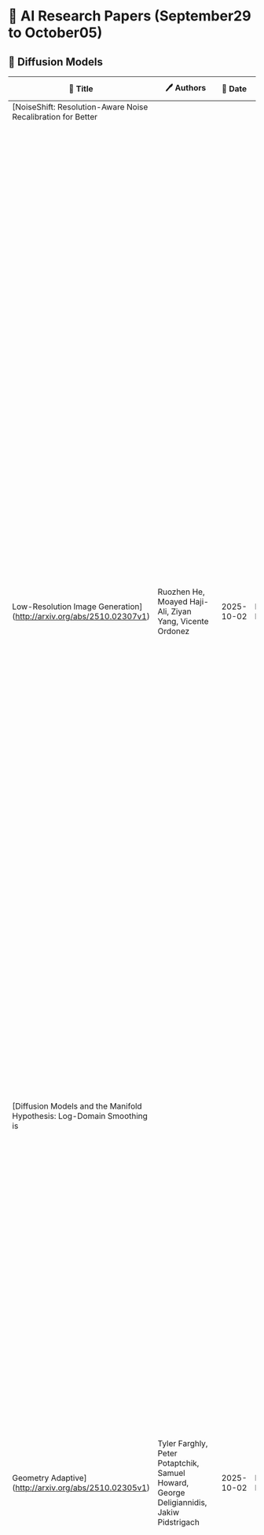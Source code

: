 # 📌 AI Research Papers (September29 to October05)

## 🔹 Diffusion Models

| 📄 Title | 🖊 Authors | 📅 Date | 🏷 Tags | 📜 Summary | 🔗 Link |
|---------|---------|---------|---------|---------|---------|
| [NoiseShift: Resolution-Aware Noise Recalibration for Better
  Low-Resolution Image Generation](http://arxiv.org/abs/2510.02307v1) | Ruozhen He, Moayed Haji-Ali, Ziyan Yang, Vicente Ordonez | 2025-10-02 | Diffusion Models | Text-to-image diffusion models trained on a fixed set of resolutions often fail to generalize, even when asked to generate images at lower resolutions than those seen during training. High-resolution text-to-image generators are currently unable to easily offer an out-of-the-box budget-efficient alternative to their users who might not need high-resolution images. We identify a key technical insight in diffusion models that when addressed can help tackle this limitation: Noise schedulers have unequal perceptual effects across resolutions. The same level of noise removes disproportionately more signal from lower-resolution images than from high-resolution images, leading to a train-test mismatch. We propose NoiseShift, a training-free method that recalibrates the noise level of the denoiser conditioned on resolution size. NoiseShift requires no changes to model architecture or sampling schedule and is compatible with existing models. When applied to Stable Diffusion 3, Stable Diffusion 3.5, and Flux-Dev, quality at low resolutions is significantly improved. On LAION-COCO, NoiseShift improves SD3.5 by 15.89%, SD3 by 8.56%, and Flux-Dev by 2.44% in FID on average. On CelebA, NoiseShift improves SD3.5 by 10.36%, SD3 by 5.19%, and Flux-Dev by 3.02% in FID on average. These results demonstrate the effectiveness of NoiseShift in mitigating resolution-dependent artifacts and enhancing the quality of low-resolution image generation. | [🔗 Paper](http://arxiv.org/abs/2510.02307v1) |
| [Diffusion Models and the Manifold Hypothesis: Log-Domain Smoothing is
  Geometry Adaptive](http://arxiv.org/abs/2510.02305v1) | Tyler Farghly, Peter Potaptchik, Samuel Howard, George Deligiannidis, Jakiw Pidstrigach | 2025-10-02 | Diffusion Models | Diffusion models have achieved state-of-the-art performance, demonstrating remarkable generalisation capabilities across diverse domains. However, the mechanisms underpinning these strong capabilities remain only partially understood. A leading conjecture, based on the manifold hypothesis, attributes this success to their ability to adapt to low-dimensional geometric structure within the data. This work provides evidence for this conjecture, focusing on how such phenomena could result from the formulation of the learning problem through score matching. We inspect the role of implicit regularisation by investigating the effect of smoothing minimisers of the empirical score matching objective. Our theoretical and empirical results confirm that smoothing the score function -- or equivalently, smoothing in the log-density domain -- produces smoothing tangential to the data manifold. In addition, we show that the manifold along which the diffusion model generalises can be controlled by choosing an appropriate smoothing. | [🔗 Paper](http://arxiv.org/abs/2510.02305v1) |
| [Test-Time Anchoring for Discrete Diffusion Posterior Sampling](http://arxiv.org/abs/2510.02291v1) | Litu Rout, Andreas Lugmayr, Yasamin Jafarian, Srivatsan Varadharajan, Constantine Caramanis, Sanjay Shakkottai, Ira Kemelmacher-Shlizerman | 2025-10-02 | Diffusion Models | We study the problem of posterior sampling using pretrained discrete diffusion foundation models, aiming to recover images from noisy measurements without retraining task-specific models. While diffusion models have achieved remarkable success in generative modeling, most advances rely on continuous Gaussian diffusion. In contrast, discrete diffusion offers a unified framework for jointly modeling categorical data such as text and images. Beyond unification, discrete diffusion provides faster inference, finer control, and principled training-free Bayesian inference, making it particularly well-suited for posterior sampling. However, existing approaches to discrete diffusion posterior sampling face severe challenges: derivative-free guidance yields sparse signals, continuous relaxations limit applicability, and split Gibbs samplers suffer from the curse of dimensionality. To overcome these limitations, we introduce Anchored Posterior Sampling (APS) for masked diffusion foundation models, built on two key innovations -- quantized expectation for gradient-like guidance in discrete embedding space, and anchored remasking for adaptive decoding. Our approach achieves state-of-the-art performance among discrete diffusion samplers across linear and nonlinear inverse problems on the standard benchmarks. We further demonstrate the benefits of our approach in training-free stylization and text-guided editing. | [🔗 Paper](http://arxiv.org/abs/2510.02291v1) |
## 🔹 Multimodal AI

| 📄 Title | 🖊 Authors | 📅 Date | 🏷 Tags | 📜 Summary | 🔗 Link |
|---------|---------|---------|---------|---------|---------|
| [Clink! Chop! Thud! -- Learning Object Sounds from Real-World
  Interactions](http://arxiv.org/abs/2510.02313v1) | Mengyu Yang, Yiming Chen, Haozheng Pei, Siddhant Agarwal, Arun Balajee Vasudevan, James Hays | 2025-10-02 | Multimodal AI | Can a model distinguish between the sound of a spoon hitting a hardwood floor versus a carpeted one? Everyday object interactions produce sounds unique to the objects involved. We introduce the sounding object detection task to evaluate a model's ability to link these sounds to the objects directly involved. Inspired by human perception, our multimodal object-aware framework learns from in-the-wild egocentric videos. To encourage an object-centric approach, we first develop an automatic pipeline to compute segmentation masks of the objects involved to guide the model's focus during training towards the most informative regions of the interaction. A slot attention visual encoder is used to further enforce an object prior. We demonstrate state of the art performance on our new task along with existing multimodal action understanding tasks. | [🔗 Paper](http://arxiv.org/abs/2510.02313v1) |
| [Inferring Dynamic Physical Properties from Video Foundation Models](http://arxiv.org/abs/2510.02311v1) | Guanqi Zhan, Xianzheng Ma, Weidi Xie, Andrew Zisserman | 2025-10-02 | Multimodal AI, Training & Evaluation | We study the task of predicting dynamic physical properties from videos. More specifically, we consider physical properties that require temporal information to be inferred: elasticity of a bouncing object, viscosity of a flowing liquid, and dynamic friction of an object sliding on a surface. To this end, we make the following contributions: (i) We collect a new video dataset for each physical property, consisting of synthetic training and testing splits, as well as a real split for real world evaluation. (ii) We explore three ways to infer the physical property from videos: (a) an oracle method where we supply the visual cues that intrinsically reflect the property using classical computer vision techniques; (b) a simple read out mechanism using a visual prompt and trainable prompt vector for cross-attention on pre-trained video generative and self-supervised models; and (c) prompt strategies for Multi-modal Large Language Models (MLLMs). (iii) We show that video foundation models trained in a generative or self-supervised manner achieve a similar performance, though behind that of the oracle, and MLLMs are currently inferior to the other models, though their performance can be improved through suitable prompting. | [🔗 Paper](http://arxiv.org/abs/2510.02311v1) |
| [VideoNSA: Native Sparse Attention Scales Video Understanding](http://arxiv.org/abs/2510.02295v1) | Enxin Song, Wenhao Chai, Shusheng Yang, Ethan Armand, Xiaojun Shan, Haiyang Xu, Jianwen Xie, Zhuowen Tu | 2025-10-02 | Multimodal AI, Scaling Laws | Video understanding in multimodal language models remains limited by context length: models often miss key transition frames and struggle to maintain coherence across long time scales. To address this, we adapt Native Sparse Attention (NSA) to video-language models. Our method, VideoNSA, adapts Qwen2.5-VL through end-to-end training on a 216K video instruction dataset. We employ a hardware-aware hybrid approach to attention, preserving dense attention for text, while employing NSA for video. Compared to token-compression and training-free sparse baselines, VideoNSA achieves improved performance on long-video understanding, temporal reasoning, and spatial benchmarks. Further ablation analysis reveals four key findings: (1) reliable scaling to 128K tokens; (2) an optimal global-local attention allocation at a fixed budget; (3) task-dependent branch usage patterns; and (4) the learnable combined sparse attention help induce dynamic attention sinks. | [🔗 Paper](http://arxiv.org/abs/2510.02295v1) |
| [From Behavioral Performance to Internal Competence: Interpreting
  Vision-Language Models with VLM-Lens](http://arxiv.org/abs/2510.02292v1) | Hala Sheta, Eric Huang, Shuyu Wu, Ilia Alenabi, Jiajun Hong, Ryker Lin, Ruoxi Ning, Daniel Wei, Jialin Yang, Jiawei Zhou, Ziqiao Ma, Freda Shi | 2025-10-02 | Multimodal AI, Training & Evaluation, Model Evaluation, AI Safety | We introduce VLM-Lens, a toolkit designed to enable systematic benchmarking, analysis, and interpretation of vision-language models (VLMs) by supporting the extraction of intermediate outputs from any layer during the forward pass of open-source VLMs. VLM-Lens provides a unified, YAML-configurable interface that abstracts away model-specific complexities and supports user-friendly operation across diverse VLMs. It currently supports 16 state-of-the-art base VLMs and their over 30 variants, and is extensible to accommodate new models without changing the core logic.   The toolkit integrates easily with various interpretability and analysis methods. We demonstrate its usage with two simple analytical experiments, revealing systematic differences in the hidden representations of VLMs across layers and target concepts. VLM-Lens is released as an open-sourced project to accelerate community efforts in understanding and improving VLMs. | [🔗 Paper](http://arxiv.org/abs/2510.02292v1) |
| [MultiModal Action Conditioned Video Generation](http://arxiv.org/abs/2510.02287v1) | Yichen Li, Antonio Torralba | 2025-10-02 | Multimodal AI | Current video models fail as world model as they lack fine-graiend control. General-purpose household robots require real-time fine motor control to handle delicate tasks and urgent situations. In this work, we introduce fine-grained multimodal actions to capture such precise control. We consider senses of proprioception, kinesthesia, force haptics, and muscle activation. Such multimodal senses naturally enables fine-grained interactions that are difficult to simulate with text-conditioned generative models. To effectively simulate fine-grained multisensory actions, we develop a feature learning paradigm that aligns these modalities while preserving the unique information each modality provides. We further propose a regularization scheme to enhance causality of the action trajectory features in representing intricate interaction dynamics. Experiments show that incorporating multimodal senses improves simulation accuracy and reduces temporal drift. Extensive ablation studies and downstream applications demonstrate the effectiveness and practicality of our work. | [🔗 Paper](http://arxiv.org/abs/2510.02287v1) |
| [Learning to Generate Object Interactions with Physics-Guided Video
  Diffusion](http://arxiv.org/abs/2510.02284v1) | David Romero, Ariana Bermudez, Hao Li, Fabio Pizzati, Ivan Laptev | 2025-10-02 | Multimodal AI, Diffusion Models | Recent models for video generation have achieved remarkable progress and are now deployed in film, social media production, and advertising. Beyond their creative potential, such models also hold promise as world simulators for robotics and embodied decision making. Despite strong advances, however, current approaches still struggle to generate physically plausible object interactions and lack physics-grounded control mechanisms. To address this limitation, we introduce KineMask, an approach for physics-guided video generation that enables realistic rigid body control, interactions, and effects. Given a single image and a specified object velocity, our method generates videos with inferred motions and future object interactions. We propose a two-stage training strategy that gradually removes future motion supervision via object masks. Using this strategy we train video diffusion models (VDMs) on synthetic scenes of simple interactions and demonstrate significant improvements of object interactions in real scenes. Furthermore, KineMask integrates low-level motion control with high-level textual conditioning via predictive scene descriptions, leading to effective support for synthesis of complex dynamical phenomena. Extensive experiments show that KineMask achieves strong improvements over recent models of comparable size. Ablation studies further highlight the complementary roles of low- and high-level conditioning in VDMs. Our code, model, and data will be made publicly available. | [🔗 Paper](http://arxiv.org/abs/2510.02284v1) |
| [Self-Forcing++: Towards Minute-Scale High-Quality Video Generation](http://arxiv.org/abs/2510.02283v1) | Justin Cui, Jie Wu, Ming Li, Tao Yang, Xiaojie Li, Rui Wang, Andrew Bai, Yuanhao Ban, Cho-Jui Hsieh | 2025-10-02 | Multimodal AI, Scaling Laws, Diffusion Models, LLM | Diffusion models have revolutionized image and video generation, achieving unprecedented visual quality. However, their reliance on transformer architectures incurs prohibitively high computational costs, particularly when extending generation to long videos. Recent work has explored autoregressive formulations for long video generation, typically by distilling from short-horizon bidirectional teachers. Nevertheless, given that teacher models cannot synthesize long videos, the extrapolation of student models beyond their training horizon often leads to pronounced quality degradation, arising from the compounding of errors within the continuous latent space. In this paper, we propose a simple yet effective approach to mitigate quality degradation in long-horizon video generation without requiring supervision from long-video teachers or retraining on long video datasets. Our approach centers on exploiting the rich knowledge of teacher models to provide guidance for the student model through sampled segments drawn from self-generated long videos. Our method maintains temporal consistency while scaling video length by up to 20x beyond teacher's capability, avoiding common issues such as over-exposure and error-accumulation without recomputing overlapping frames like previous methods. When scaling up the computation, our method shows the capability of generating videos up to 4 minutes and 15 seconds, equivalent to 99.9% of the maximum span supported by our base model's position embedding and more than 50x longer than that of our baseline model. Experiments on standard benchmarks and our proposed improved benchmark demonstrate that our approach substantially outperforms baseline methods in both fidelity and consistency. Our long-horizon videos demo can be found at https://self-forcing-plus-plus.github.io/ | [🔗 Paper](http://arxiv.org/abs/2510.02283v1) |
| [InfoMosaic-Bench: Evaluating Multi-Source Information Seeking in
  Tool-Augmented Agents](http://arxiv.org/abs/2510.02271v1) | Yaxin Du, Yuanshuo Zhang, Xiyuan Yang, Yifan Zhou, Cheng Wang, Gongyi Zou, Xianghe Pang, Wenhao Wang, Menglan Chen, Shuo Tang, Zhiyu Li, Siheng Chen | 2025-10-02 | Multimodal AI, LLM | Information seeking is a fundamental requirement for humans. However, existing LLM agents rely heavily on open-web search, which exposes two fundamental weaknesses: online content is noisy and unreliable, and many real-world tasks require precise, domain-specific knowledge unavailable from the web. The emergence of the Model Context Protocol (MCP) now allows agents to interface with thousands of specialized tools, seemingly resolving this limitation. Yet it remains unclear whether agents can effectively leverage such tools -- and more importantly, whether they can integrate them with general-purpose search to solve complex tasks. Therefore, we introduce InfoMosaic-Bench, the first benchmark dedicated to multi-source information seeking in tool-augmented agents. Covering six representative domains (medicine, finance, maps, video, web, and multi-domain integration), InfoMosaic-Bench requires agents to combine general-purpose search with domain-specific tools. Tasks are synthesized with InfoMosaic-Flow, a scalable pipeline that grounds task conditions in verified tool outputs, enforces cross-source dependencies, and filters out shortcut cases solvable by trivial lookup. This design guarantees both reliability and non-triviality. Experiments with 14 state-of-the-art LLM agents reveal three findings: (i) web information alone is insufficient, with GPT-5 achieving only 38.2% accuracy and 67.5% pass rate; (ii) domain tools provide selective but inconsistent benefits, improving some domains while degrading others; and (iii) 22.4% of failures arise from incorrect tool usage or selection, highlighting that current LLMs still struggle with even basic tool handling. | [🔗 Paper](http://arxiv.org/abs/2510.02271v1) |
| [microCLIP: Unsupervised CLIP Adaptation via Coarse-Fine Token Fusion for
  Fine-Grained Image Classification](http://arxiv.org/abs/2510.02270v1) | Sathira Silva, Eman Ali, Chetan Arora, Muhammad Haris Khan | 2025-10-02 | Multimodal AI, Prompt Engineering, LLM, RLHF | Unsupervised adaptation of CLIP-based vision-language models (VLMs) for fine-grained image classification requires sensitivity to microscopic local cues. While CLIP exhibits strong zero-shot transfer, its reliance on coarse global features restricts its performance on fine-grained classification tasks. Prior efforts inject fine-grained knowledge by aligning large language model (LLM) descriptions with the CLIP $\texttt{[CLS]}$ token; however, this approach overlooks spatial precision. We propose $\textbf{microCLIP}$, a self-training framework that jointly refines CLIP's visual and textual representations using fine-grained cues. At its core is Saliency-Oriented Attention Pooling (SOAP) within a lightweight TokenFusion module, which builds a saliency-guided $\texttt{[FG]}$ token from patch embeddings and fuses it with the global $\texttt{[CLS]}$ token for coarse-fine alignment. To stabilize adaptation, we introduce a two-headed LLM-derived classifier: a frozen classifier that, via multi-view alignment, provides a stable text-based prior for pseudo-labeling, and a learnable classifier initialized from LLM descriptions and fine-tuned with TokenFusion. We further develop Dynamic Knowledge Aggregation, which convexly combines fixed LLM/CLIP priors with TokenFusion's evolving logits to iteratively refine pseudo-labels. Together, these components uncover latent fine-grained signals in CLIP, yielding a consistent $2.90\%$ average accuracy gain across 13 fine-grained benchmarks while requiring only light adaptation. Our code is available at https://github.com/sathiiii/microCLIP. | [🔗 Paper](http://arxiv.org/abs/2510.02270v1) |
| [NeuroSwift: A Lightweight Cross-Subject Framework for fMRI Visual
  Reconstruction of Complex Scenes](http://arxiv.org/abs/2510.02266v1) | Shiyi Zhang, Dong Liang, Yihang Zhou | 2025-10-02 | Multimodal AI, Optimization, Diffusion Models | Reconstructing visual information from brain activity via computer vision technology provides an intuitive understanding of visual neural mechanisms. Despite progress in decoding fMRI data with generative models, achieving accurate cross-subject reconstruction of visual stimuli remains challenging and computationally demanding. This difficulty arises from inter-subject variability in neural representations and the brain's abstract encoding of core semantic features in complex visual inputs. To address these challenges, we propose NeuroSwift, which integrates complementary adapters via diffusion: AutoKL for low-level features and CLIP for semantics. NeuroSwift's CLIP Adapter is trained on Stable Diffusion generated images paired with COCO captions to emulate higher visual cortex encoding. For cross-subject generalization, we pretrain on one subject and then fine-tune only 17 percent of parameters (fully connected layers) for new subjects, while freezing other components. This enables state-of-the-art performance with only one hour of training per subject on lightweight GPUs (three RTX 4090), and it outperforms existing methods. | [🔗 Paper](http://arxiv.org/abs/2510.02266v1) |
## 🔹 Optimization

| 📄 Title | 🖊 Authors | 📅 Date | 🏷 Tags | 📜 Summary | 🔗 Link |
|---------|---------|---------|---------|---------|---------|
| [Optimal Control Meets Flow Matching: A Principled Route to Multi-Subject
  Fidelity](http://arxiv.org/abs/2510.02315v1) | Eric Tillmann Bill, Enis Simsar, Thomas Hofmann | 2025-10-02 | Optimization, Diffusion Models, RLHF | Text-to-image (T2I) models excel on single-entity prompts but struggle with multi-subject descriptions, often showing attribute leakage, identity entanglement, and subject omissions. We introduce the first theoretical framework with a principled, optimizable objective for steering sampling dynamics toward multi-subject fidelity. Viewing flow matching (FM) through stochastic optimal control (SOC), we formulate subject disentanglement as control over a trained FM sampler. This yields two architecture-agnostic algorithms: (i) a training-free test-time controller that perturbs the base velocity with a single-pass update, and (ii) Adjoint Matching, a lightweight fine-tuning rule that regresses a control network to a backward adjoint signal while preserving base-model capabilities. The same formulation unifies prior attention heuristics, extends to diffusion models via a flow-diffusion correspondence, and provides the first fine-tuning route explicitly designed for multi-subject fidelity. Empirically, on Stable Diffusion 3.5, FLUX, and Stable Diffusion XL, both algorithms consistently improve multi-subject alignment while maintaining base-model style. Test-time control runs efficiently on commodity GPUs, and fine-tuned controllers trained on limited prompts generalize to unseen ones. We further highlight FOCUS (Flow Optimal Control for Unentangled Subjects), which achieves state-of-the-art multi-subject fidelity across models. | [🔗 Paper](http://arxiv.org/abs/2510.02315v1) |
| [KaVa: Latent Reasoning via Compressed KV-Cache Distillation](http://arxiv.org/abs/2510.02312v1) | Anna Kuzina, Maciej Pioro, Paul N. Whatmough, Babak Ehteshami Bejnordi | 2025-10-02 | Optimization, Prompt Engineering | Large Language Models (LLMs) excel at multi-step reasoning problems with explicit chain-of-thought (CoT), but verbose traces incur significant computational costs and memory overhead, and often carry redundant, stylistic artifacts. Latent reasoning has emerged as an efficient alternative that internalizes the thought process, but it suffers from a critical lack of supervision, limiting its effectiveness on complex, natural-language reasoning traces. In this work, we propose KaVa, the first framework that bridges this gap by distilling knowledge directly from a compressed KV-cache of the teacher into a latent-reasoning student via self-distillation, leveraging the representational flexibility of continuous latent tokens to align stepwise KV trajectories. We show that the abstract, unstructured knowledge within compressed KV-cache, which lacks direct token correspondence, can serve as a rich supervisory signal for a latent reasoning student. Empirically, the approach consistently outperforms strong latent baselines, exhibits markedly smaller degradation from equation-only to natural-language traces, and scales to larger backbones while preserving efficiency. These results establish compressed KV-cache distillation as a scalable supervision signal for latent reasoning, combining the accuracy of CoT-trained teachers with the efficiency and deployability of latent inference. | [🔗 Paper](http://arxiv.org/abs/2510.02312v1) |
| [Knowledge Distillation Detection for Open-weights Models](http://arxiv.org/abs/2510.02302v1) | Qin Shi, Amber Yijia Zheng, Qifan Song, Raymond A. Yeh | 2025-10-02 | Optimization, Diffusion Models | We propose the task of knowledge distillation detection, which aims to determine whether a student model has been distilled from a given teacher, under a practical setting where only the student's weights and the teacher's API are available. This problem is motivated by growing concerns about model provenance and unauthorized replication through distillation. To address this task, we introduce a model-agnostic framework that combines data-free input synthesis and statistical score computation for detecting distillation. Our approach is applicable to both classification and generative models. Experiments on diverse architectures for image classification and text-to-image generation show that our method improves detection accuracy over the strongest baselines by 59.6% on CIFAR-10, 71.2% on ImageNet, and 20.0% for text-to-image generation. The code is available at https://github.com/shqii1j/distillation_detection. | [🔗 Paper](http://arxiv.org/abs/2510.02302v1) |
| [Equilibrium Matching: Generative Modeling with Implicit Energy-Based
  Models](http://arxiv.org/abs/2510.02300v1) | Runqian Wang, Yilun Du | 2025-10-02 | Optimization, Diffusion Models | We introduce Equilibrium Matching (EqM), a generative modeling framework built from an equilibrium dynamics perspective. EqM discards the non-equilibrium, time-conditional dynamics in traditional diffusion and flow-based generative models and instead learns the equilibrium gradient of an implicit energy landscape. Through this approach, we can adopt an optimization-based sampling process at inference time, where samples are obtained by gradient descent on the learned landscape with adjustable step sizes, adaptive optimizers, and adaptive compute. EqM surpasses the generation performance of diffusion/flow models empirically, achieving an FID of 1.90 on ImageNet 256$\times$256. EqM is also theoretically justified to learn and sample from the data manifold. Beyond generation, EqM is a flexible framework that naturally handles tasks including partially noised image denoising, OOD detection, and image composition. By replacing time-conditional velocities with a unified equilibrium landscape, EqM offers a tighter bridge between flow and energy-based models and a simple route to optimization-driven inference. | [🔗 Paper](http://arxiv.org/abs/2510.02300v1) |
| [Interactive Training: Feedback-Driven Neural Network Optimization](http://arxiv.org/abs/2510.02297v1) | Wentao Zhang, Yang Young Lu, Yuntian Deng | 2025-10-02 | Optimization, Autonomous Agents | Traditional neural network training typically follows fixed, predefined optimization recipes, lacking the flexibility to dynamically respond to instabilities or emerging training issues. In this paper, we introduce Interactive Training, an open-source framework that enables real-time, feedback-driven intervention during neural network training by human experts or automated AI agents. At its core, Interactive Training uses a control server to mediate communication between users or agents and the ongoing training process, allowing users to dynamically adjust optimizer hyperparameters, training data, and model checkpoints. Through three case studies, we demonstrate that Interactive Training achieves superior training stability, reduced sensitivity to initial hyperparameters, and improved adaptability to evolving user needs, paving the way toward a future training paradigm where AI agents autonomously monitor training logs, proactively resolve instabilities, and optimize training dynamics. | [🔗 Paper](http://arxiv.org/abs/2510.02297v1) |
| [BioX-Bridge: Model Bridging for Unsupervised Cross-Modal Knowledge
  Transfer across Biosignals](http://arxiv.org/abs/2510.02276v1) | Chenqi Li, Yu Liu, Timothy Denison, Tingting Zhu | 2025-10-02 | Optimization, RLHF | Biosignals offer valuable insights into the physiological states of the human body. Although biosignal modalities differ in functionality, signal fidelity, sensor comfort, and cost, they are often intercorrelated, reflecting the holistic and interconnected nature of human physiology. This opens up the possibility of performing the same tasks using alternative biosignal modalities, thereby improving the accessibility, usability, and adaptability of health monitoring systems. However, the limited availability of large labeled datasets presents challenges for training models tailored to specific tasks and modalities of interest. Unsupervised cross-modal knowledge transfer offers a promising solution by leveraging knowledge from an existing modality to support model training for a new modality. Existing methods are typically based on knowledge distillation, which requires running a teacher model alongside student model training, resulting in high computational and memory overhead. This challenge is further exacerbated by the recent development of foundation models that demonstrate superior performance and generalization across tasks at the cost of large model sizes. To this end, we explore a new framework for unsupervised cross-modal knowledge transfer of biosignals by training a lightweight bridge network to align the intermediate representations and enable information flow between foundation models and across modalities. Specifically, we introduce an efficient strategy for selecting alignment positions where the bridge should be constructed, along with a flexible prototype network as the bridge architecture. Extensive experiments across multiple biosignal modalities, tasks, and datasets show that BioX-Bridge reduces the number of trainable parameters by 88--99\% while maintaining or even improving transfer performance compared to state-of-the-art methods. | [🔗 Paper](http://arxiv.org/abs/2510.02276v1) |
## 🔹 Scaling Laws

| 📄 Title | 🖊 Authors | 📅 Date | 🏷 Tags | 📜 Summary | 🔗 Link |
|---------|---------|---------|---------|---------|---------|
| [Amplified magnetic catalysis in non-Hermitian Euclidean and hyperbolic
  Dirac liquids](http://arxiv.org/abs/2510.02304v1) | Christopher A. Leong, Bitan Roy | 2025-10-02 | Scaling Laws | Due to their iconic linearly vanishing density of states near the zero-energy, half-filled two-dimensional Dirac materials in flat Euclidean and negatively-curved hyperbolic spaces exhibit dynamic mass generation only once a critical interaction strength is surpassed. Application of external magnetic fields onto these systems can, however, trigger the formation of such ordered phases yielding isotropic insulation near the band-center at arbitrarily weak coupling, a phenomenon known as magnetic catalysis. Recently, it has been proposed that a specific type of non-Hermiticity, allowing the system to feature an all-real eigenvalue spectrum otherwise squeezed toward the zero-energy, can bring down the requisite critical coupling of a specific family of ordered phases, commuting class masses, to a desired lower finite value in Dirac systems, a phenomenon known as non-Hermitian catalysis (arXiv:2501.18591). Here, we predict that a confluence of external magnetic fields and such a non-Hermiticity can amplify the magnitude of commuting class masses for subcritical strengths of interactions in Dirac liquids, an emergent phenomenon named non-Hermitian amplification of magnetic catalysis. We anchor this prediction from numerical self-consistent mean-field solutions of the commuting class mass charge-density-wave (antiferromagnetic) order displaying a staggered pattern of average electronic density (magnetization) between the nearest neighboring sites of the half-filled Euclidean honeycomb and hyperbolic {10, 3} and {14, 3} lattices, all featuring emergent non-Hermitian Dirac quasiparticles, after decomposing the nearest-neighbor Coulomb (on-site Hubbard) repulsion in the Hartree channel. We discuss the scaling behavior of these two orders with magnetic field and non-Hermiticity over a wide range of subcritical interactions.. Possible experimental setups to test our predictions are discussed. | [🔗 Paper](http://arxiv.org/abs/2510.02304v1) |
| [Monodromy Pinning Defects in the Critical $\mathrm{O}(2N)$ Model](http://arxiv.org/abs/2510.02281v1) | Petr Kravchuk, Alex Radcliffe | 2025-10-02 | Scaling Laws | We investigate a novel class of defects in the critical $\mathrm{O}(2N)$ model that preserve conformal symmetry along the defect, but not the symmetry under rotations transverse to the defect. Instead, they only preserve a combination of transverse rotations and a global symmetry. These defects are constructed as IR fixed points of RG flows originating at monodromy defects, triggered by a relevant operator with non-zero transverse spin. Using large-$N$ and $4-\varepsilon$ expansions, we compute leading-order scaling dimensions of defect operators and the one-point functions of the bulk fields. In various limits this theory coincides with the monodromy defect or the pinning field defect, and we compare our results to existing results for these defects. | [🔗 Paper](http://arxiv.org/abs/2510.02281v1) |
| [Parallel Scaling Law: Unveiling Reasoning Generalization through A
  Cross-Linguistic Perspective](http://arxiv.org/abs/2510.02272v1) | Wen Yang, Junhong Wu, Chong Li, Chengqing Zong, Jiajun Zhang | 2025-10-02 | Scaling Laws | Recent advancements in Reinforcement Post-Training (RPT) have significantly enhanced the capabilities of Large Reasoning Models (LRMs), sparking increased interest in the generalization of RL-based reasoning. While existing work has primarily focused on investigating its generalization across tasks or modalities, this study proposes a novel cross-linguistic perspective to investigate reasoning generalization. This raises a crucial question: $\textit{Does the reasoning capability achieved from English RPT effectively transfer to other languages?}$ We address this by systematically evaluating English-centric LRMs on multilingual reasoning benchmarks and introducing a metric to quantify cross-lingual transferability. Our findings reveal that cross-lingual transferability varies significantly across initial model, target language, and training paradigm. Through interventional studies, we find that models with stronger initial English capabilities tend to over-rely on English-specific patterns, leading to diminished cross-lingual generalization. To address this, we conduct a thorough parallel training study. Experimental results yield three key findings: $\textbf{First-Parallel Leap}$, a substantial leap in performance when transitioning from monolingual to just a single parallel language, and a predictable $\textbf{Parallel Scaling Law}$, revealing that cross-lingual reasoning transfer follows a power-law with the number of training parallel languages. Moreover, we identify the discrepancy between actual monolingual performance and the power-law prediction as $\textbf{Monolingual Generalization Gap}$, indicating that English-centric LRMs fail to fully generalize across languages. Our study challenges the assumption that LRM reasoning mirrors human cognition, providing critical insights for the development of more language-agnostic LRMs. | [🔗 Paper](http://arxiv.org/abs/2510.02272v1) |
## 🔹 Training & Evaluation

| 📄 Title | 🖊 Authors | 📅 Date | 🏷 Tags | 📜 Summary | 🔗 Link |
|---------|---------|---------|---------|---------|---------|
| [StealthAttack: Robust 3D Gaussian Splatting Poisoning via Density-Guided
  Illusions](http://arxiv.org/abs/2510.02314v1) | Bo-Hsu Ke, You-Zhe Xie, Yu-Lun Liu, Wei-Chen Chiu | 2025-10-02 | Training & Evaluation, Model Evaluation, Responsible AI | 3D scene representation methods like Neural Radiance Fields (NeRF) and 3D Gaussian Splatting (3DGS) have significantly advanced novel view synthesis. As these methods become prevalent, addressing their vulnerabilities becomes critical. We analyze 3DGS robustness against image-level poisoning attacks and propose a novel density-guided poisoning method. Our method strategically injects Gaussian points into low-density regions identified via Kernel Density Estimation (KDE), embedding viewpoint-dependent illusory objects clearly visible from poisoned views while minimally affecting innocent views. Additionally, we introduce an adaptive noise strategy to disrupt multi-view consistency, further enhancing attack effectiveness. We propose a KDE-based evaluation protocol to assess attack difficulty systematically, enabling objective benchmarking for future research. Extensive experiments demonstrate our method's superior performance compared to state-of-the-art techniques. Project page: https://hentci.github.io/stealthattack/ | [🔗 Paper](http://arxiv.org/abs/2510.02314v1) |
| [Drawing Conclusions from Draws: Rethinking Preference Semantics in
  Arena-Style LLM Evaluation](http://arxiv.org/abs/2510.02306v1) | Raphael Tang, Crystina Zhang, Wenyan Li, Carmen Lai, Pontus Stenetorp, Yao Lu | 2025-10-02 | Training & Evaluation | In arena-style evaluation of large language models (LLMs), two LLMs respond to a user query, and the user chooses the winning response or deems the "battle" a draw, resulting in an adjustment to the ratings of both models. The prevailing approach for modeling these rating dynamics is to view battles as two-player game matches, as in chess, and apply the Elo rating system and its derivatives. In this paper, we critically examine this paradigm. Specifically, we question whether a draw genuinely means that the two models are equal and hence whether their ratings should be equalized. Instead, we conjecture that draws are more indicative of query difficulty: if the query is too easy, then both models are more likely to succeed equally. On three real-world arena datasets, we show that ignoring rating updates for draws yields a 1-3% relative increase in battle outcome prediction accuracy (which includes draws) for all four rating systems studied. Further analyses suggest that draws occur more for queries rated as very easy and those as highly objective, with risk ratios of 1.37 and 1.35, respectively. We recommend future rating systems to reconsider existing draw semantics and to account for query properties in rating updates. | [🔗 Paper](http://arxiv.org/abs/2510.02306v1) |
| [Continual Personalization for Diffusion Models](http://arxiv.org/abs/2510.02296v1) | Yu-Chien Liao, Jr-Jen Chen, Chi-Pin Huang, Ci-Siang Lin, Meng-Lin Wu, Yu-Chiang Frank Wang | 2025-10-02 | Training & Evaluation, Diffusion Models, Ongoing Learning, Prompt Engineering | Updating diffusion models in an incremental setting would be practical in real-world applications yet computationally challenging. We present a novel learning strategy of Concept Neuron Selection (CNS), a simple yet effective approach to perform personalization in a continual learning scheme. CNS uniquely identifies neurons in diffusion models that are closely related to the target concepts. In order to mitigate catastrophic forgetting problems while preserving zero-shot text-to-image generation ability, CNS finetunes concept neurons in an incremental manner and jointly preserves knowledge learned of previous concepts. Evaluation of real-world datasets demonstrates that CNS achieves state-of-the-art performance with minimal parameter adjustments, outperforming previous methods in both single and multi-concept personalization works. CNS also achieves fusion-free operation, reducing memory storage and processing time for continual personalization. | [🔗 Paper](http://arxiv.org/abs/2510.02296v1) |
| [Addressing Pitfalls in the Evaluation of Uncertainty Estimation Methods
  for Natural Language Generation](http://arxiv.org/abs/2510.02279v1) | Mykyta Ielanskyi, Kajetan Schweighofer, Lukas Aichberger, Sepp Hochreiter | 2025-10-02 | Training & Evaluation, Model Evaluation, Responsible AI | Hallucinations are a common issue that undermine the reliability of large language models (LLMs). Recent studies have identified a specific subset of hallucinations, known as confabulations, which arise due to predictive uncertainty of LLMs. To detect confabulations, various methods for estimating predictive uncertainty in natural language generation (NLG) have been developed. These methods are typically evaluated by correlating uncertainty estimates with the correctness of generated text, with question-answering (QA) datasets serving as the standard benchmark. However, commonly used approximate correctness functions have substantial disagreement between each other and, consequently, in the ranking of the uncertainty estimation methods. This allows one to inflate the apparent performance of uncertainty estimation methods. We propose using several alternative risk indicators for risk correlation experiments that improve robustness of empirical assessment of UE algorithms for NLG. For QA tasks, we show that marginalizing over multiple LLM-as-a-judge variants leads to reducing the evaluation biases. Furthermore, we explore structured tasks as well as out of distribution and perturbation detection tasks which provide robust and controllable risk indicators. Finally, we propose to use an Elo rating of uncertainty estimation methods to give an objective summarization over extensive evaluation settings. | [🔗 Paper](http://arxiv.org/abs/2510.02279v1) |
| [Fine-Grained Urban Traffic Forecasting on Metropolis-Scale Road Networks](http://arxiv.org/abs/2510.02278v1) | Fedor Velikonivtsev, Oleg Platonov, Gleb Bazhenov, Liudmila Prokhorenkova | 2025-10-02 | Training & Evaluation, Scaling Laws, Graph AI | Traffic forecasting on road networks is a complex task of significant practical importance that has recently attracted considerable attention from the machine learning community, with spatiotemporal graph neural networks (GNNs) becoming the most popular approach. The proper evaluation of traffic forecasting methods requires realistic datasets, but current publicly available benchmarks have significant drawbacks, including the absence of information about road connectivity for road graph construction, limited information about road properties, and a relatively small number of road segments that falls short of real-world applications. Further, current datasets mostly contain information about intercity highways with sparsely located sensors, while city road networks arguably present a more challenging forecasting task due to much denser roads and more complex urban traffic patterns. In this work, we provide a more complete, realistic, and challenging benchmark for traffic forecasting by releasing datasets representing the road networks of two major cities, with the largest containing almost 100,000 road segments (more than a 10-fold increase relative to existing datasets). Our datasets contain rich road features and provide fine-grained data about both traffic volume and traffic speed, allowing for building more holistic traffic forecasting systems. We show that most current implementations of neural spatiotemporal models for traffic forecasting have problems scaling to datasets of our size. To overcome this issue, we propose an alternative approach to neural traffic forecasting that uses a GNN without a dedicated module for temporal sequence processing, thus achieving much better scalability, while also demonstrating stronger forecasting performance. We hope our datasets and modeling insights will serve as a valuable resource for research in traffic forecasting. | [🔗 Paper](http://arxiv.org/abs/2510.02278v1) |
| [Diffusion^2: Turning 3D Environments into Radio Frequency Heatmaps](http://arxiv.org/abs/2510.02274v1) | Kyoungjun Park, Yifan Yang, Changhan Ge, Lili Qiu, Shiqi Jiang | 2025-10-02 | Training & Evaluation, Optimization, Diffusion Models | Modeling radio frequency (RF) signal propagation is essential for understanding the environment, as RF signals offer valuable insights beyond the capabilities of RGB cameras, which are limited by the visible-light spectrum, lens coverage, and occlusions. It is also useful for supporting wireless diagnosis, deployment, and optimization. However, accurately predicting RF signals in complex environments remains a challenge due to interactions with obstacles such as absorption and reflection. We introduce Diffusion^2, a diffusion-based approach that uses 3D point clouds to model the propagation of RF signals across a wide range of frequencies, from Wi-Fi to millimeter waves. To effectively capture RF-related features from 3D data, we present the RF-3D Encoder, which encapsulates the complexities of 3D geometry along with signal-specific details. These features undergo multi-scale embedding to simulate the actual RF signal dissemination process. Our evaluation, based on synthetic and real-world measurements, demonstrates that Diffusion^2 accurately estimates the behavior of RF signals in various frequency bands and environmental conditions, with an error margin of just 1.9 dB and 27x faster than existing methods, marking a significant advancement in the field. Refer to https://rfvision-project.github.io/ for more information. | [🔗 Paper](http://arxiv.org/abs/2510.02274v1) |
## 🔹 Model Evaluation

| 📄 Title | 🖊 Authors | 📅 Date | 🏷 Tags | 📜 Summary | 🔗 Link |
|---------|---------|---------|---------|---------|---------|
| [Do You Know Where Your Camera Is? View-Invariant Policy Learning with
  Camera Conditioning](http://arxiv.org/abs/2510.02268v1) | Tianchong Jiang, Jingtian Ji, Xiangshan Tan, Jiading Fang, Anand Bhattad, Vitor Guizilini, Matthew R. Walter | 2025-10-02 | Model Evaluation, Responsible AI, Diffusion Models | We study view-invariant imitation learning by explicitly conditioning policies on camera extrinsics. Using Plucker embeddings of per-pixel rays, we show that conditioning on extrinsics significantly improves generalization across viewpoints for standard behavior cloning policies, including ACT, Diffusion Policy, and SmolVLA. To evaluate policy robustness under realistic viewpoint shifts, we introduce six manipulation tasks in RoboSuite and ManiSkill that pair "fixed" and "randomized" scene variants, decoupling background cues from camera pose. Our analysis reveals that policies without extrinsics often infer camera pose using visual cues from static backgrounds in fixed scenes; this shortcut collapses when workspace geometry or camera placement shifts. Conditioning on extrinsics restores performance and yields robust RGB-only control without depth. We release the tasks, demonstrations, and code at https://ripl.github.io/know_your_camera/ . | [🔗 Paper](http://arxiv.org/abs/2510.02268v1) |
| [Quantum gates in coupled quantum dots controlled by coupling modulation](http://arxiv.org/abs/2510.02267v1) | Alejandro D. Bendersky, Sergio S. Gomez, Rodolfo H. Romero | 2025-10-02 | Model Evaluation, Responsible AI | We studied the dynamics of a pair of single-electron double quantum dots (DQD) under longitudinal and transverse static magnetic fields and time-dependent harmonic modulation of their interaction couplings. We propose to modulate the tunnel coupling between the QDs to produce one-qubit gates and the exchange coupling between DQDs to generate entangling gates, the set of operations required for quantum computing. We developed analytical approximations to set the conditions to control the qubits and applied them to numerical calculations to test the accuracy and robustness of the analytical model. The results shows that the unitary evolution of the two-electron state performs the designed operations even under conditions shifted from the ideal ones. | [🔗 Paper](http://arxiv.org/abs/2510.02267v1) |
## 🔹 AI Safety

| 📄 Title | 🖊 Authors | 📅 Date | 🏷 Tags | 📜 Summary | 🔗 Link |
|---------|---------|---------|---------|---------|---------|
| [Tree-based Dialogue Reinforced Policy Optimization for Red-Teaming
  Attacks](http://arxiv.org/abs/2510.02286v1) | Ruohao Guo, Afshin Oroojlooy, Roshan Sridhar, Miguel Ballesteros, Alan Ritter, Dan Roth | 2025-10-02 | AI Safety, Optimization, Security & Adversarial ML, RLHF | Despite recent rapid progress in AI safety, current large language models remain vulnerable to adversarial attacks in multi-turn interaction settings, where attackers strategically adapt their prompts across conversation turns and pose a more critical yet realistic challenge. Existing approaches that discover safety vulnerabilities either rely on manual red-teaming with human experts or employ automated methods using pre-defined templates and human-curated attack data, with most focusing on single-turn attacks. However, these methods did not explore the vast space of possible multi-turn attacks, failing to consider novel attack trajectories that emerge from complex dialogue dynamics and strategic conversation planning. This gap is particularly critical given recent findings that LLMs exhibit significantly higher vulnerability to multi-turn attacks compared to single-turn attacks. We propose DialTree-RPO, an on-policy reinforcement learning framework integrated with tree search that autonomously discovers diverse multi-turn attack strategies by treating the dialogue as a sequential decision-making problem, enabling systematic exploration without manually curated data. Through extensive experiments, our approach not only achieves more than 25.9% higher ASR across 10 target models compared to previous state-of-the-art approaches, but also effectively uncovers new attack strategies by learning optimal dialogue policies that maximize attack success across multiple turns. | [🔗 Paper](http://arxiv.org/abs/2510.02286v1) |
## 🔹 Fine-Tuning

| 📄 Title | 🖊 Authors | 📅 Date | 🏷 Tags | 📜 Summary | 🔗 Link |
|---------|---------|---------|---------|---------|---------|
| [VidGuard-R1: AI-Generated Video Detection and Explanation via Reasoning
  MLLMs and RL](http://arxiv.org/abs/2510.02282v1) | Kyoungjun Park, Yifan Yang, Juheon Yi, Shicheng Zheng, Yifei Shen, Dongqi Han, Caihua Shan, Muhammad Muaz, Lili Qiu | 2025-10-02 | Fine-Tuning, LLM, Multimodal AI, Prompt Engineering, Optimization | With the rapid advancement of AI-generated videos, there is an urgent need for effective detection tools to mitigate societal risks such as misinformation and reputational harm. In addition to accurate classification, it is essential that detection models provide interpretable explanations to ensure transparency for regulators and end users. To address these challenges, we introduce VidGuard-R1, the first video authenticity detector that fine-tunes a multi-modal large language model (MLLM) using group relative policy optimization (GRPO). Our model delivers both highly accurate judgments and insightful reasoning. We curate a challenging dataset of 140k real and AI-generated videos produced by state-of-the-art generation models, carefully designing the generation process to maximize discrimination difficulty. We then fine-tune Qwen-VL using GRPO with two specialized reward models that target temporal artifacts and generation complexity. Extensive experiments demonstrate that VidGuard-R1 achieves state-of-the-art zero-shot performance on existing benchmarks, with additional training pushing accuracy above 95%. Case studies further show that VidGuard-R1 produces precise and interpretable rationales behind its predictions. The code is publicly available at https://VidGuard-R1.github.io. | [🔗 Paper](http://arxiv.org/abs/2510.02282v1) |
## 🔹 General AI

| 📄 Title | 🖊 Authors | 📅 Date | 🏷 Tags | 📜 Summary | 🔗 Link |
|---------|---------|---------|---------|---------|---------|
| [Astrophysical Consequences of an Electroweak $\etaw$ Pseudo-Scalar](http://arxiv.org/abs/2510.02310v1) | Hooman Davoudiasl | 2025-10-02 | General AI | Recently, it has been suggested that the spectrum of physical states in the Standard Model may include an ultralight pseudo-scalar, denoted by $\eta_w$, in analogy with the $\eta'$ state arising from the strong interactions. We find that typical expectations for the properties of $\eta_w$ get challenged by astrophysical constraints on the couplings of ultralight bosons. Our strongest limit sets a lower bound of O(1000 TeV) on the decay constant of the hypothesized pseudo-scalar. We also briefly discuss whether $\eta_w$ could be a dark matter candidate, or the origin of dark energy, but conclude that those identifications appear unlikely. Given the important implications of a potentially overlooked $\eta_w$ state for a more complete understanding of the electroweak interactions and a fundamental description of Nature, further theoretical and phenomenological investigations of this possibility and its associated physics are warranted. | [🔗 Paper](http://arxiv.org/abs/2510.02310v1) |
| [Robust Tangent Space Estimation via Laplacian Eigenvector Gradient
  Orthogonalization](http://arxiv.org/abs/2510.02308v1) | Dhruv Kohli, Sawyer J. Robertson, Gal Mishne, Alexander Cloninger | 2025-10-02 | General AI | Estimating the tangent spaces of a data manifold is a fundamental problem in data analysis. The standard approach, Local Principal Component Analysis (LPCA), struggles in high-noise settings due to a critical trade-off in choosing the neighborhood size. Selecting an optimal size requires prior knowledge of the geometric and noise characteristics of the data that are often unavailable. In this paper, we propose a spectral method, Laplacian Eigenvector Gradient Orthogonalization (LEGO), that utilizes the global structure of the data to guide local tangent space estimation. Instead of relying solely on local neighborhoods, LEGO estimates the tangent space at each data point by orthogonalizing the gradients of low-frequency eigenvectors of the graph Laplacian. We provide two theoretical justifications of our method. First, a differential geometric analysis on a tubular neighborhood of a manifold shows that gradients of the low-frequency Laplacian eigenfunctions of the tube align closely with the manifold's tangent bundle, while an eigenfunction with high gradient in directions orthogonal to the manifold lie deeper in the spectrum. Second, a random matrix theoretic analysis also demonstrates that low-frequency eigenvectors are robust to sub-Gaussian noise. Through comprehensive experiments, we demonstrate that LEGO yields tangent space estimates that are significantly more robust to noise than those from LPCA, resulting in marked improvements in downstream tasks such as manifold learning, boundary detection, and local intrinsic dimension estimation. | [🔗 Paper](http://arxiv.org/abs/2510.02308v1) |
| [Effective Brauer-Siegel theorems for Artin $L$-functions](http://arxiv.org/abs/2510.02309v1) | Peter J. Cho, Robert J. Lemke Oliver, Asif Zaman | 2025-10-02 | General AI | Given a number field $K \neq \mathbb{Q}$, in a now classic work, Stark pinpointed the possible source of a so-called Landau-Siegel zero of the Dedekind zeta function $\zeta_K(s)$ and used this to give effective upper and lower bounds on the residue of $\zeta_K(s)$ at $s=1$. We extend Stark's work to give effective upper and lower bounds for the leading term of the Laurent expansion of general Artin $L$-functions at $s=1$ that are, up to the value of implied constants, as strong as could reasonably be expected given current progress toward the generalized Riemann hypothesis. Our bounds are completely unconditional, and rely on no unproven hypotheses about Artin $L$-functions. | [🔗 Paper](http://arxiv.org/abs/2510.02309v1) |
| [ALMA Deep Field in SSA22: Reconstructed [CII] Luminosity Function at z =
  6](http://arxiv.org/abs/2510.02303v1) | Natsuki H. Hayatsu, Rob J. Ivison, Paola Andreani, Fabrizia Guglielmetti, Zhi-Yu Zhang, Andy Biggs, Hideki Umehata, Yuichi Matsuda, Naoki Yoshida, Mark A. Swinbank, Kotaro Kohno, Yoichi Tamura, Bunyo Hatsukade, Kouichiro Nakanishi, Yiping Ao, Tohru Nagao, Mariko Kubo, Tsutomu T. Takeuchi, Minju Lee, Takuma Izumi, Soh Ikarashi, Tohru Yamada | 2025-10-02 | General AI | The ADF22 line survey reported detections of two high-$z$ line-emitting source candidates above 6-$\sigma$, both of which were shown to be spurious after follow-up observations. We investigate the detectability of far-infrared emitters in ALMA deep fields using mock observations by injecting artificial line-emitting sources into the visibility planes. We also discuss our investigation, conducted together with the ALMA operations team, of a possible technical problem in the original observations. Finally, we devise a method to estimate the [CII] luminosity function (LF) at $z \sim 6$, including a full analysis of signal contamination and sample completeness.   The comparison of pixel distributions between the real and mock datacubes does not show significant differences, confirming that the effect of non-Gaussian noise is negligible for the ADF22 datacube. Using 100 blank mock-mosaic datasets, we show 0.43 $\pm$ 0.67 false detections per datacube with the previous source-finding method. We argue that the underestimation of the contamination rate in the previous work is caused by the smaller number of datacubes, using only 4 real ADF22 datacubes. We compare the results of clump-finding between the time division mode and frequency division mode correlator datacubes and confirm that the velocity widths of the clumps in the TDM case are up to 3 times wider than in the FDM case.   The LF estimation using our model shows that a correction for the number count is required, up to one order of magnitude, in the luminosity range of $\geq 5 \times 10^8 L_\odot$. Our reconstruction method for the line LF can be applied to future blind line surveys. | [🔗 Paper](http://arxiv.org/abs/2510.02303v1) |
| [Relativistic Jets and Winds in Radio-Identified Supermassive Black Hole
  Binary Candidates](http://arxiv.org/abs/2510.02301v1) | Andrew G. Sullivan, Roger D. Blandford, Anna Synani, Philipe V. de la Parra, Noémie Globus, Mitchell C. Begelman, Anthony C. S. Readhead | 2025-10-02 | General AI | Supermassive black hole binary systems (SMBHBs) are thought to emit the recently discovered nHz gravitational wave background; however, not a single individual nHz source has been confirmed to date. Long-term radio-monitoring at the Owens Valley Radio Observatory has revealed two potential SMBHB candidates: blazars PKS 2131-021 and PKS J0805-0111. These sources show periodic flux density variations across the electromagnetic spectrum, signaling the presence of a good clock. To explain the emission, we propose a generalizable jet model, where a mildly relativistic wind creates an outward-moving helical channel, along which the ultra-relativistic jet propagates. The observed flux variation from the jet is mostly due to aberration. The emission at lower frequency arises at larger radius and its variation is consequently delayed, as observed. Our model reproduces the main observable features of both sources and can be applied to other sources as they are discovered. We make predictions for radio polarization, direct imaging, and emission line variation, which can be tested with forthcoming observations. Our results motivate future numerical simulations of jetted SMBHB systems and have implications for the fueling, structure, and evolution of blazar jets. | [🔗 Paper](http://arxiv.org/abs/2510.02301v1) |
| [Uniqueness in the Plateau problem for calibrated currents](http://arxiv.org/abs/2510.02299v1) | Bryan Dimler, Chen-Kuan Lee | 2025-10-02 | General AI | We show that every compactly supported calibrated integral current with connected $C^{3,\alpha}$ boundary is the unique solution to the oriented Plateau problem for its boundary data. This is proved as a consequence of the boundary regularity theory for area-minimizing currents and classical unique continuation principles adapted to the minimal surface system. | [🔗 Paper](http://arxiv.org/abs/2510.02299v1) |
| [ARMADA: Autonomous Online Failure Detection and Human Shared Control
  Empower Scalable Real-world Deployment and Adaptation](http://arxiv.org/abs/2510.02298v1) | Wenye Yu, Jun Lv, Zixi Ying, Yang Jin, Chuan Wen, Cewu Lu | 2025-10-02 | General AI | Imitation learning has shown promise in learning from large-scale real-world datasets. However, pretrained policies usually perform poorly without sufficient in-domain data. Besides, human-collected demonstrations entail substantial labour and tend to encompass mixed-quality data and redundant information. As a workaround, human-in-the-loop systems gather domain-specific data for policy post-training, and exploit closed-loop policy feedback to offer informative guidance, but usually require full-time human surveillance during policy rollout. In this work, we devise ARMADA, a multi-robot deployment and adaptation system with human-in-the-loop shared control, featuring an autonomous online failure detection method named FLOAT. Thanks to FLOAT, ARMADA enables paralleled policy rollout and requests human intervention only when necessary, significantly reducing reliance on human supervision. Hence, ARMADA enables efficient acquisition of in-domain data, and leads to more scalable deployment and faster adaptation to new scenarios. We evaluate the performance of ARMADA on four real-world tasks. FLOAT achieves nearly 95% accuracy on average, surpassing prior state-of-the-art failure detection approaches by over 20%. Besides, ARMADA manifests more than 4$\times$ increase in success rate and greater than 2$\times$ reduction in human intervention rate over multiple rounds of policy rollout and post-training, compared to previous human-in-the-loop learning methods. | [🔗 Paper](http://arxiv.org/abs/2510.02298v1) |
| [F2LLM Technical Report: Matching SOTA Embedding Performance with 6
  Million Open-Source Data](http://arxiv.org/abs/2510.02294v1) | Ziyin Zhang, Zihan Liao, Hang Yu, Peng Di, Rui Wang | 2025-10-02 | General AI | We introduce F2LLM - Foundation to Feature Large Language Models, a suite of state-of-the-art embedding models in three sizes: 0.6B, 1.7B, and 4B. Unlike previous top-ranking embedding models that require massive contrastive pretraining, sophisticated training pipelines, and costly synthetic training data, F2LLM is directly finetuned from foundation models on 6 million query-document-negative tuples curated from open-source, non-synthetic datasets, striking a strong balance between training cost, model size, and embedding performance. On the MTEB English leaderboard, F2LLM-4B ranks 2nd among models with approximately 4B parameters and 7th overall, while F2LLM-1.7B ranks 1st among models in the 1B-2B size range. To facilitate future research in the field, we release the models, training dataset, and code, positioning F2LLM as a strong, reproducible, and budget-friendly baseline for future works. | [🔗 Paper](http://arxiv.org/abs/2510.02294v1) |
| [Theoretical Exploration of the Diene-Transmissive Hetero-Diels-Alder
  Strategy Toward Boron-Functionalized Octahydroquinolines](http://arxiv.org/abs/2510.02293v1) | Amine Rafik, Abdeljabbar Jaddi, Khalid Abbiche, Mohammed Salah, Miguel Carvajal, Khadija Marakchi | 2025-10-02 | General AI | A diene-transmissive hetero-Diels-Alder strategy, grounded in previous experimental works and employing boronated dienophiles, is proposed for the synthesis of boron-bearing octahydroquinolines. To assess its feasibility, three representative reactions were investigated, and their thermodynamics were evaluated in toluene and acetonitrile at various temperatures using the WB97X-D level of theory. The peri-, regio-, stereo-, and $\pi$-facial selectivities were predicted. The reactions mechanisms were elucidated through exploration of the reaction pathways. The predictions are consistent with available experimental work, and show the reactions are feasible with low to moderate polarity. The results also demonstrate that the reactions selectivity can in some cases be tuned by judicious choice of reaction conditions to deliver specific products with high selectivity. | [🔗 Paper](http://arxiv.org/abs/2510.02293v1) |
| [Beyond Belief Propagation: Cluster-Corrected Tensor Network Contraction
  with Exponential Convergence](http://arxiv.org/abs/2510.02290v1) | Siddhant Midha, Yifan F. Zhang | 2025-10-02 | General AI | Tensor network contraction on arbitrary graphs is a fundamental computational challenge with applications ranging from quantum simulation to error correction. While belief propagation (BP) provides a powerful approximation algorithm for this task, its accuracy limitations are poorly understood and systematic improvements remain elusive. Here, we develop a rigorous theoretical framework for BP in tensor networks, leveraging insights from statistical mechanics to devise a \emph{cluster expansion} that systematically improves the BP approximation. We prove that the cluster expansion converges exponentially fast if an object called the \emph{loop contribution} decays sufficiently fast with the loop size, giving a rigorous error bound on BP. We also provide a simple and efficient algorithm to compute the cluster expansion to arbitrary order. We demonstrate the efficacy of our method on the two-dimensional Ising model, where we find that our method significantly improves upon BP and existing corrective algorithms such as loop series expansion. Our work opens the door to a systematic theory of BP for tensor networks and its applications in decoding classical and quantum error-correcting codes and simulating quantum systems. | [🔗 Paper](http://arxiv.org/abs/2510.02290v1) |
| [Charge order through crystallization of Frenkel excitons: realization in
  kagome metals](http://arxiv.org/abs/2510.02289v1) | Ruoshi Jiang, Bartomeu Monserrat, Wei Ku | 2025-10-02 | General AI | Charge order is a widely observed and representative example of spontaneous broken symmetries in quantum states of matter. Owing to the large intra-atomic Coulomb energy, the charge redistribution in such an order typically implies significant alteration of the electronic and lattice properties of materials. While the standard description of charge order, namely a "charge density wave" instability of the Fermi surface, has been broadly and successfully applied to good metals, its applicability to correlated ionic materials has been rather limited. Here, we propose an alternative general scenario of charge order - crystallization of long-lived Frenkel excitons - suitable for these ionic materials. We demonstrate this scenario on the recently discovered kagome superconductors and successfully reproduce all the characteristics of experimental observations on both local charge correlations and long-range ordering. The proposed generic scenario offers a long-sought understanding of charge order applicable to modern correlated functional materials. | [🔗 Paper](http://arxiv.org/abs/2510.02289v1) |
| [Optimal Lieb-Thirring type inequalities for Schrödinger and Jacobi
  operators with complex potentials](http://arxiv.org/abs/2510.02288v1) | Sabine Bögli, Sukrid Petpradittha | 2025-10-02 | General AI | We prove optimal Lieb-Thirring type inequalities for Schr\"odinger and Jacobi operators with complex potentials. Our results bound eigenvalue power sums (Riesz means) by the $L^p$ norm of the potential, where in contrast to the self-adjoint case, each term needs to be weighted by a function of the ratio of the distance of the eigenvalue to the essential spectrum and the distance to the endpoint(s) thereof. Our Lieb-Thirring type bounds only hold for integrable weight functions. To prove optimality, we establish divergence estimates for non-integrable weight functions. The divergence rates exhibit a logarithmic or even polynomial gain compared to semiclassical methods (Weyl asymptotics) for real potentials. | [🔗 Paper](http://arxiv.org/abs/2510.02288v1) |
| [Markov chains on Weyl groups from the geometry of the flag variety](http://arxiv.org/abs/2510.02285v1) | Persi Diaconis, Calder Morton-Ferguson | 2025-10-02 | General AI | This paper studies a basic Markov chain, the Burnside process, on the space of flags $G/B$ with $G = GL_n(\mathbb{F}_q)$ and $B$ its upper triangular matrices. This gives rise to a shuffling: a Markov chain on the symmetric group realized via the Bruhat decomposition. Actually running and describing this Markov chain requires understanding Springer fibers and the Steinberg variety. The main results give a practical algorithm for all n and q and determine the limiting behavior of the chain when q is large. In describing this behavior, we find interesting connections to the combinatorics of the Robinson-Schensted correspondence and to the geometry of orbital varieties. The construction and description is then carried over to finite Chevalley groups of arbitrary type, describing a new class of Markov chains on Weyl groups. | [🔗 Paper](http://arxiv.org/abs/2510.02285v1) |
| [An efficient quantum algorithm for computing $S$-units and its
  applications](http://arxiv.org/abs/2510.02280v1) | Jean-Francois Biasse, Fang Song | 2025-10-02 | General AI | In this paper, we provide details on the proofs of the quantum polynomial time algorithm of Biasse and Song (SODA 16) for computing the $S$-unit group of a number field. This algorithm directly implies polynomial time methods to calculate class groups, S-class groups, relative class group and the unit group, ray class groups, solve the principal ideal problem, solve certain norm equations, and decompose ideal classes in the ideal class group. Additionally, combined with a result of Cramer, Ducas, Peikert and Regev (Eurocrypt 2016), the resolution of the principal ideal problem allows one to find short generators of a principal ideal. Likewise, methods due to Cramer, Ducas and Wesolowski (Eurocrypt 2017) use the resolution of the principal ideal problem and the decomposition of ideal classes to find so-called ``mildly short vectors'' in ideal lattices of cyclotomic fields. | [🔗 Paper](http://arxiv.org/abs/2510.02280v1) |
| [How to invert well-pointed endofunctors](http://arxiv.org/abs/2510.02277v1) | Matt Booth | 2025-10-02 | General AI | In this short note we observe that Kelly's transfinite construction of free algebras yields a way to invert well-pointed endofunctors. In enriched settings, this recovers constructions of Keller, Seidel, and Chen-Wang. We also relate this procedure to localisation by spectra and to Heller's stabilisation. | [🔗 Paper](http://arxiv.org/abs/2510.02277v1) |
| [Lower bounds on the complexity of preparing mixed states](http://arxiv.org/abs/2510.02275v1) | Max McGinley, Samuel J. Garratt | 2025-10-02 | General AI | We establish a relationship between the correlations in a many-qubit mixed state and the minimum circuit depth needed for its preparation. If the mutual information between two subsystems exceeds the mutual information between one of those subsystems and the environment, which purifies the mixed state of the system, then the past lightcones of the subsystems must intersect one another. This results in a lower bound on the circuit depth of any ensemble of geometrically local unitaries that prepares the state to some specified degree of approximation. As an application, we derive lower bounds on the circuit depth needed to prepare thermal states of one-dimensional quantum critical systems described by conformal field theory, showing that the depth diverges as temperature is decreased up to a cutoff set by the preparation error. | [🔗 Paper](http://arxiv.org/abs/2510.02275v1) |
| [A note on Poisson summation for GL(2)](http://arxiv.org/abs/2510.02273v1) | Tian An Wong | 2025-10-02 | General AI | Using analytic number theory techniques, Altu\u{g} showed that the contribution of the trivial representation to the Arthur-Selberg trace formula for GL(2) over $\Q$ could be cancelled by applying a modified Poisson summation formula to the regular elliptic contribution. Drawing on recent works, we re-examine these methods from an adelic perspective. | [🔗 Paper](http://arxiv.org/abs/2510.02273v1) |
| [Game-theoretic Social Distancing in Competitive Bi-Virus SIS Epidemics](http://arxiv.org/abs/2510.02269v1) | Benjamin Catalano, Keith Paarporn, Sebin Gracy | 2025-10-02 | General AI | Numerous elements drive the spread of infectious diseases in complex real-world networks. Of particular interest is social behaviors that evolve in tandem with the spread of disease. Moreover, recent studies highlight the importance of understanding how multiple strains spread simultaneously through a population (e.g. Delta and Omicron variants of SARS-CoV-2). In this paper, we propose a bi-virus SIS epidemic model coupled with a game-theoretic social distancing behavior model. The behaviors are governed by replicator equations from evolutionary game theory. The prevalence of each strain impacts the choice of an individual to social distance, and, in turn, their behavior affects the spread of each virus in the SIS model. Our analysis identifies equilibria of the system and their local stability properties, which reveal several isolated fixed points with varying levels of social distancing. We find that endemic co-existence is possible only when the reproduction numbers of both strains are equal. Assuming the reproduction number for each virus is the same, we identify suitable parameter regimes that give rise to lines of coexistence equilibria. Moreover, we also identify conditions for local exponential stability of said lines of equilibria. We illustrate our findings with several numerical simulations. | [🔗 Paper](http://arxiv.org/abs/2510.02269v1) |
